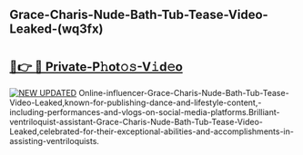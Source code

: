 ## Grace-Charis-Nude-Bath-Tub-Tease-Video-Leaked-(wq3fx)


# <h2><a href="https://mediaupload.pro?-19M">🔗👉 🔴 Private-P𝚑ot𝚘𝚜-V𝚒d𝚎o</a></h2>

[![NEW UPDATED](https://i.imgur.com/0qMVB7G.gif)](https://mediaupload.pro?-19M)
Online-influencer-Grace-Charis-Nude-Bath-Tub-Tease-Video-Leaked,known-for-publishing-dance-and-lifestyle-content,-including-performances-and-vlogs-on-social-media-platforms.Brilliant-ventriloquist-assistant-Grace-Charis-Nude-Bath-Tub-Tease-Video-Leaked,celebrated-for-their-exceptional-abilities-and-accomplishments-in-assisting-ventriloquists.  